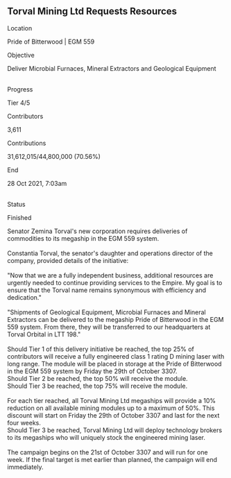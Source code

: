 ## Torval Mining Ltd Requests Resources

Location

Pride of Bitterwood \| EGM 559

Objective

Deliver Microbial Furnaces, Mineral Extractors and Geological Equipment

\
Progress

Tier 4/5

Contributors

3,611

Contributions

31,612,015/44,800,000 (70.56%)

End

28 Oct 2021, 7:03am

\
Status

Finished

Senator Zemina Torval\'s new corporation requires deliveries of
commodities to its megaship in the EGM 559 system.\
\
Constantia Torval, the senator\'s daughter and operations director of
the company, provided details of the initiative:\
\
\"Now that we are a fully independent business, additional resources are
urgently needed to continue providing services to the Empire. My goal is
to ensure that the Torval name remains synonymous with efficiency and
dedication.\"\
\
\"Shipments of Geological Equipment, Microbial Furnaces and Mineral
Extractors can be delivered to the megaship Pride of Bitterwood in the
EGM 559 system. From there, they will be transferred to our headquarters
at Torval Orbital in LTT 198.\"\
\
Should Tier 1 of this delivery initiative be reached, the top 25% of
contributors will receive a fully engineered class 1 rating D mining
laser with long range. The module will be placed in storage at the Pride
of Bitterwood in the EGM 559 system by Friday the 29th of October 3307.\
Should Tier 2 be reached, the top 50% will receive the module.\
Should Tier 3 be reached, the top 75% will receive the module.\
\
For each tier reached, all Torval Mining Ltd megaships will provide a
10% reduction on all available mining modules up to a maximum of 50%.
This discount will start on Friday the 29th of October 3307 and last for
the next four weeks.\
Should Tier 3 be reached, Torval Mining Ltd will deploy technology
brokers to its megaships who will uniquely stock the engineered mining
laser.\
\
The campaign begins on the 21st of October 3307 and will run for one
week. If the final target is met earlier than planned, the campaign will
end immediately.
